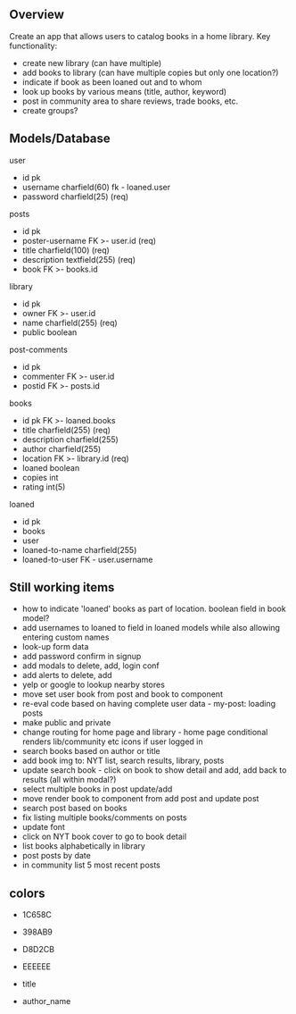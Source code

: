 ## Overview
Create an app that allows users to catalog books in a home library.
Key functionality:
  - create new library (can have multiple)
  - add books to library (can have multiple copies but only one location?)
  - indicate if book as been loaned out and to whom
  - look up books by various means (title, author, keyword)
  - post in community area to share reviews, trade books, etc.
  - create groups?

## Models/Database

user
- id pk
- username charfield(60) fk - loaned.user
- password charfield(25) (req)

posts
- id pk
- poster-username FK >- user.id (req)
- title charfield(100) (req)
- description textfield(255) (req)
- book FK >- books.id

library
- id pk
- owner FK >- user.id
- name charfield(255) (req)
- public boolean

post-comments
- id pk
- commenter FK >- user.id 
- postid FK >- posts.id 

books
- id pk FK >- loaned.books
- title charfield(255) (req)
- description charfield(255)
- author charfield(255)
- location FK >- library.id (req)
- loaned boolean
- copies int
- rating int(5)

loaned
- id pk
- books
- user
- loaned-to-name charfield(255)
- loaned-to-user FK - user.username

## Still working items

- how to indicate 'loaned' books as part of location. boolean field in book model?
- add usernames to loaned to field in loaned models while also allowing entering custom names
- look-up form data
- add password confirm in signup
- add modals to delete, add, login conf
- add alerts to delete, add
- yelp or google to lookup nearby stores
- move set user book from post and book to component
- re-eval code based on having complete user data - my-post: loading posts
- make public and private
- change routing for home page and library - home page conditional renders lib/community etc icons if user logged in
- search books based on author or title
- add book img to: NYT list, search results, library, posts
- update search book - click on book to show detail and add, add back to results (all within modal?)
- select multiple books in post update/add
- move render book to component from add post and update post
- search post based on books
- fix listing multiple books/comments on posts
- update font
- click on NYT book cover to go to book detail
- list books alphabetically in library 
- post posts by date
- in community list 5 most recent posts
## colors
- 1C658C
- 398AB9
- D8D2CB
- EEEEEE


- title 
- author_name